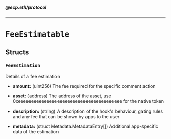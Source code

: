 ##### @ecp.eth/protocol

----

# `FeeEstimatable`





## Structs

### `FeeEstimation`

Details of a fee estimation





- **amount:** (uint256) The fee required for the specific comment action



- **asset:** (address) The address of the asset, use 0xeeeeeeeeeeeeeeeeeeeeeeeeeeeeeeeeeeeeeeee for the native token



- **description:** (string) A description of the hook's behaviour, gating rules and any fee that can be shown by apps to the user



- **metadata:** (struct Metadata.MetadataEntry[]) Additional app-specific data of the estimation











